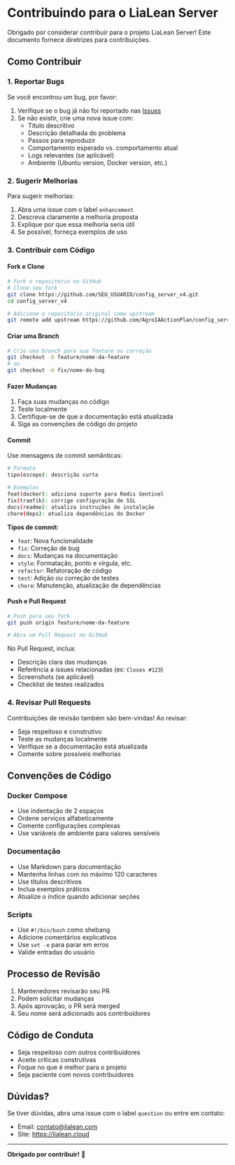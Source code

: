 # Contribuindo para o LiaLean Server

Obrigado por considerar contribuir para o projeto LiaLean Server! Este documento fornece diretrizes para contribuições.

## Como Contribuir

### 1. Reportar Bugs

Se você encontrou um bug, por favor:

1. Verifique se o bug já não foi reportado nas [Issues](https://github.com/AgroIAActionPlan/config_server_v4/issues)
2. Se não existir, crie uma nova issue com:
   - Título descritivo
   - Descrição detalhada do problema
   - Passos para reproduzir
   - Comportamento esperado vs. comportamento atual
   - Logs relevantes (se aplicável)
   - Ambiente (Ubuntu version, Docker version, etc.)

### 2. Sugerir Melhorias

Para sugerir melhorias:

1. Abra uma issue com o label `enhancement`
2. Descreva claramente a melhoria proposta
3. Explique por que essa melhoria seria útil
4. Se possível, forneça exemplos de uso

### 3. Contribuir com Código

#### Fork e Clone

```bash
# Fork o repositório no GitHub
# Clone seu fork
git clone https://github.com/SEU_USUARIO/config_server_v4.git
cd config_server_v4

# Adicione o repositório original como upstream
git remote add upstream https://github.com/AgroIAActionPlan/config_server_v4.git
```

#### Criar uma Branch

```bash
# Crie uma branch para sua feature ou correção
git checkout -b feature/nome-da-feature
# ou
git checkout -b fix/nome-do-bug
```

#### Fazer Mudanças

1. Faça suas mudanças no código
2. Teste localmente
3. Certifique-se de que a documentação está atualizada
4. Siga as convenções de código do projeto

#### Commit

Use mensagens de commit semânticas:

```bash
# Formato
tipo(escopo): descrição curta

# Exemplos
feat(docker): adiciona suporte para Redis Sentinel
fix(traefik): corrige configuração de SSL
docs(readme): atualiza instruções de instalação
chore(deps): atualiza dependências do Docker
```

**Tipos de commit**:
- `feat`: Nova funcionalidade
- `fix`: Correção de bug
- `docs`: Mudanças na documentação
- `style`: Formatação, ponto e vírgula, etc.
- `refactor`: Refatoração de código
- `test`: Adição ou correção de testes
- `chore`: Manutenção, atualização de dependências

#### Push e Pull Request

```bash
# Push para seu fork
git push origin feature/nome-da-feature

# Abra um Pull Request no GitHub
```

No Pull Request, inclua:
- Descrição clara das mudanças
- Referência a issues relacionadas (ex: `Closes #123`)
- Screenshots (se aplicável)
- Checklist de testes realizados

### 4. Revisar Pull Requests

Contribuições de revisão também são bem-vindas! Ao revisar:

- Seja respeitoso e construtivo
- Teste as mudanças localmente
- Verifique se a documentação está atualizada
- Comente sobre possíveis melhorias

## Convenções de Código

### Docker Compose

- Use indentação de 2 espaços
- Ordene serviços alfabeticamente
- Comente configurações complexas
- Use variáveis de ambiente para valores sensíveis

### Documentação

- Use Markdown para documentação
- Mantenha linhas com no máximo 120 caracteres
- Use títulos descritivos
- Inclua exemplos práticos
- Atualize o índice quando adicionar seções

### Scripts

- Use `#!/bin/bash` como shebang
- Adicione comentários explicativos
- Use `set -e` para parar em erros
- Valide entradas do usuário

## Processo de Revisão

1. Mantenedores revisarão seu PR
2. Podem solicitar mudanças
3. Após aprovação, o PR será merged
4. Seu nome será adicionado aos contribuidores

## Código de Conduta

- Seja respeitoso com outros contribuidores
- Aceite críticas construtivas
- Foque no que é melhor para o projeto
- Seja paciente com novos contribuidores

## Dúvidas?

Se tiver dúvidas, abra uma issue com o label `question` ou entre em contato:

- Email: contato@lialean.com
- Site: https://lialean.cloud

---

**Obrigado por contribuir!** 🚀

